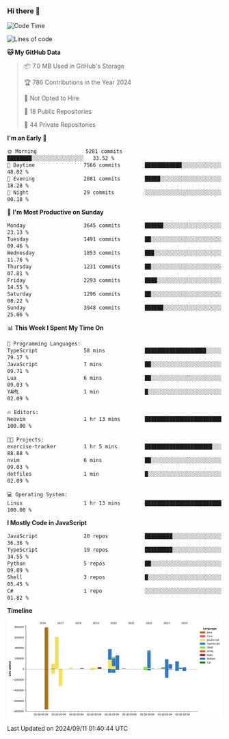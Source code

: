 ### Hi there 👋

<!--
**Clumsy-Coder/Clumsy-Coder** is a ✨ _special_ ✨ repository because its `README.md` (this file) appears on your GitHub profile.

Here are some ideas to get you started:

- 🔭 I’m currently working on ...
- 🌱 I’m currently learning ...
- 👯 I’m looking to collaborate on ...
- 🤔 I’m looking for help with ...
- 💬 Ask me about ...
- 📫 How to reach me: ...
- 😄 Pronouns: ...
- ⚡ Fun fact: ...
-->

<!-- anmol098/waka-readme-stats -->
<!--START_SECTION:waka-->
![Code Time](http://img.shields.io/badge/Code%20Time-876%20hrs%2037%20mins-blue)

![Lines of code](https://img.shields.io/badge/From%20Hello%20World%20I%27ve%20Written-3.4%20million%20lines%20of%20code-blue)

**🐱 My GitHub Data** 

> 📦 7.0 MB Used in GitHub's Storage 
 > 
> 🏆 786 Contributions in the Year 2024
 > 
> 🚫 Not Opted to Hire
 > 
> 📜 18 Public Repositories 
 > 
> 🔑 44 Private Repositories 
 > 
**I'm an Early 🐤** 

```text
🌞 Morning                5281 commits        ████████░░░░░░░░░░░░░░░░░   33.52 % 
🌆 Daytime                7566 commits        ████████████░░░░░░░░░░░░░   48.02 % 
🌃 Evening                2881 commits        █████░░░░░░░░░░░░░░░░░░░░   18.28 % 
🌙 Night                  29 commits          ░░░░░░░░░░░░░░░░░░░░░░░░░   00.18 % 
```
📅 **I'm Most Productive on Sunday** 

```text
Monday                   3645 commits        ██████░░░░░░░░░░░░░░░░░░░   23.13 % 
Tuesday                  1491 commits        ██░░░░░░░░░░░░░░░░░░░░░░░   09.46 % 
Wednesday                1853 commits        ███░░░░░░░░░░░░░░░░░░░░░░   11.76 % 
Thursday                 1231 commits        ██░░░░░░░░░░░░░░░░░░░░░░░   07.81 % 
Friday                   2293 commits        ████░░░░░░░░░░░░░░░░░░░░░   14.55 % 
Saturday                 1296 commits        ██░░░░░░░░░░░░░░░░░░░░░░░   08.22 % 
Sunday                   3948 commits        ██████░░░░░░░░░░░░░░░░░░░   25.06 % 
```


📊 **This Week I Spent My Time On** 

```text
💬 Programming Languages: 
TypeScript               58 mins             ████████████████████░░░░░   79.17 % 
JavaScript               7 mins              ██░░░░░░░░░░░░░░░░░░░░░░░   09.71 % 
Lua                      6 mins              ██░░░░░░░░░░░░░░░░░░░░░░░   09.03 % 
YAML                     1 min               █░░░░░░░░░░░░░░░░░░░░░░░░   02.09 % 

🔥 Editors: 
Neovim                   1 hr 13 mins        █████████████████████████   100.00 % 

🐱‍💻 Projects: 
exercise-tracker         1 hr 5 mins         ██████████████████████░░░   88.88 % 
nvim                     6 mins              ██░░░░░░░░░░░░░░░░░░░░░░░   09.03 % 
dotfiles                 1 min               █░░░░░░░░░░░░░░░░░░░░░░░░   02.09 % 

💻 Operating System: 
Linux                    1 hr 13 mins        █████████████████████████   100.00 % 
```

**I Mostly Code in JavaScript** 

```text
JavaScript               20 repos            █████████░░░░░░░░░░░░░░░░   36.36 % 
TypeScript               19 repos            █████████░░░░░░░░░░░░░░░░   34.55 % 
Python                   5 repos             ██░░░░░░░░░░░░░░░░░░░░░░░   09.09 % 
Shell                    3 repos             █░░░░░░░░░░░░░░░░░░░░░░░░   05.45 % 
C#                       1 repo              ░░░░░░░░░░░░░░░░░░░░░░░░░   01.82 % 
```



**Timeline**

![Lines of Code chart](https://raw.githubusercontent.com/Clumsy-Coder/Clumsy-Coder/main/assets/bar_graph.png)


 Last Updated on 2024/09/11 01:40:44 UTC
<!--END_SECTION:waka-->
